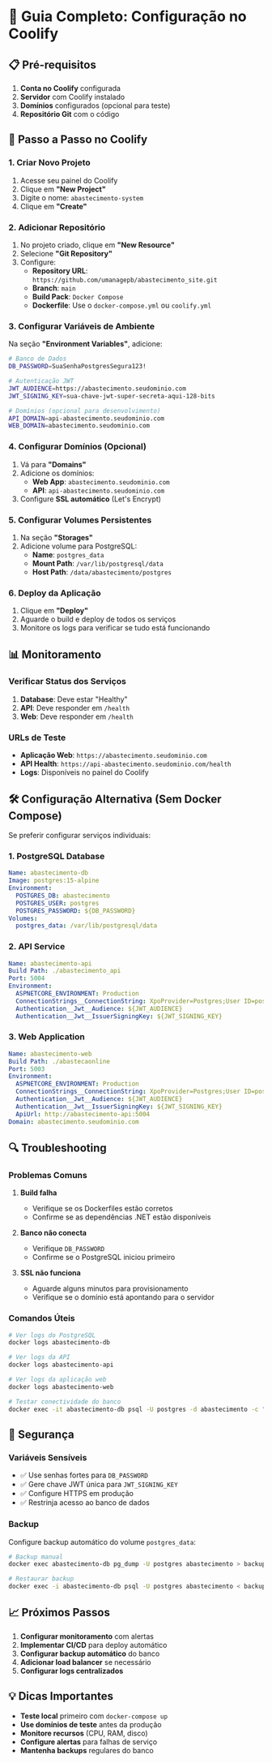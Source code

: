 # 🚀 Guia Completo: Configuração no Coolify

## 📋 Pré-requisitos

1. **Conta no Coolify** configurada
2. **Servidor** com Coolify instalado
3. **Domínios** configurados (opcional para teste)
4. **Repositório Git** com o código

## 🔧 Passo a Passo no Coolify

### 1. Criar Novo Projeto

1. Acesse seu painel do Coolify
2. Clique em **"New Project"**
3. Digite o nome: `abastecimento-system`
4. Clique em **"Create"**

### 2. Adicionar Repositório

1. No projeto criado, clique em **"New Resource"**
2. Selecione **"Git Repository"**
3. Configure:
   - **Repository URL**: `https://github.com/umanagepb/abastecimento_site.git`
   - **Branch**: `main`
   - **Build Pack**: `Docker Compose`
   - **Dockerfile**: Use o `docker-compose.yml` ou `coolify.yml`

### 3. Configurar Variáveis de Ambiente

Na seção **"Environment Variables"**, adicione:

```bash
# Banco de Dados
DB_PASSWORD=SuaSenhaPostgresSegura123!

# Autenticação JWT  
JWT_AUDIENCE=https://abastecimento.seudominio.com
JWT_SIGNING_KEY=sua-chave-jwt-super-secreta-aqui-128-bits

# Domínios (opcional para desenvolvimento)
API_DOMAIN=api-abastecimento.seudominio.com
WEB_DOMAIN=abastecimento.seudominio.com
```

### 4. Configurar Domínios (Opcional)

1. Vá para **"Domains"**
2. Adicione os domínios:
   - **Web App**: `abastecimento.seudominio.com`
   - **API**: `api-abastecimento.seudominio.com`
3. Configure **SSL automático** (Let's Encrypt)

### 5. Configurar Volumes Persistentes

1. Na seção **"Storages"**
2. Adicione volume para PostgreSQL:
   - **Name**: `postgres_data`
   - **Mount Path**: `/var/lib/postgresql/data`
   - **Host Path**: `/data/abastecimento/postgres`

### 6. Deploy da Aplicação

1. Clique em **"Deploy"**
2. Aguarde o build e deploy de todos os serviços
3. Monitore os logs para verificar se tudo está funcionando

## 📊 Monitoramento

### Verificar Status dos Serviços

1. **Database**: Deve estar "Healthy"
2. **API**: Deve responder em `/health`
3. **Web**: Deve responder em `/health`

### URLs de Teste

- **Aplicação Web**: `https://abastecimento.seudominio.com`
- **API Health**: `https://api-abastecimento.seudominio.com/health`
- **Logs**: Disponíveis no painel do Coolify

## 🛠️ Configuração Alternativa (Sem Docker Compose)

Se preferir configurar serviços individuais:

### 1. PostgreSQL Database

```yaml
Name: abastecimento-db
Image: postgres:15-alpine
Environment:
  POSTGRES_DB: abastecimento
  POSTGRES_USER: postgres
  POSTGRES_PASSWORD: ${DB_PASSWORD}
Volumes:
  postgres_data: /var/lib/postgresql/data
```

### 2. API Service

```yaml
Name: abastecimento-api
Build Path: ./abastecimento_api
Port: 5004
Environment:
  ASPNETCORE_ENVIRONMENT: Production
  ConnectionStrings__ConnectionString: XpoProvider=Postgres;User ID=postgres;Password=${DB_PASSWORD};Server=abastecimento-db;Port=5432;Database=abastecimento
  Authentication__Jwt__Audience: ${JWT_AUDIENCE}
  Authentication__Jwt__IssuerSigningKey: ${JWT_SIGNING_KEY}
```

### 3. Web Application

```yaml
Name: abastecimento-web
Build Path: ./abastecaonline
Port: 5003
Environment:
  ASPNETCORE_ENVIRONMENT: Production
  ConnectionStrings__ConnectionString: XpoProvider=Postgres;User ID=postgres;Password=${DB_PASSWORD};Server=abastecimento-db;Port=5432;Database=abastecimento
  Authentication__Jwt__Audience: ${JWT_AUDIENCE}
  Authentication__Jwt__IssuerSigningKey: ${JWT_SIGNING_KEY}
  ApiUrl: http://abastecimento-api:5004
Domain: abastecimento.seudominio.com
```

## 🔍 Troubleshooting

### Problemas Comuns

1. **Build falha**
   - Verifique se os Dockerfiles estão corretos
   - Confirme se as dependências .NET estão disponíveis

2. **Banco não conecta**
   - Verifique `DB_PASSWORD`
   - Confirme se o PostgreSQL iniciou primeiro

3. **SSL não funciona**
   - Aguarde alguns minutos para provisionamento
   - Verifique se o domínio está apontando para o servidor

### Comandos Úteis

```bash
# Ver logs do PostgreSQL
docker logs abastecimento-db

# Ver logs da API
docker logs abastecimento-api

# Ver logs da aplicação web
docker logs abastecimento-web

# Testar conectividade do banco
docker exec -it abastecimento-db psql -U postgres -d abastecimento -c "SELECT version();"
```

## 🔐 Segurança

### Variáveis Sensíveis

- ✅ Use senhas fortes para `DB_PASSWORD`
- ✅ Gere chave JWT única para `JWT_SIGNING_KEY`
- ✅ Configure HTTPS em produção
- ✅ Restrinja acesso ao banco de dados

### Backup

Configure backup automático do volume `postgres_data`:

```bash
# Backup manual
docker exec abastecimento-db pg_dump -U postgres abastecimento > backup.sql

# Restaurar backup
docker exec -i abastecimento-db psql -U postgres abastecimento < backup.sql
```

## 📈 Próximos Passos

1. **Configurar monitoramento** com alertas
2. **Implementar CI/CD** para deploy automático
3. **Configurar backup automático** do banco
4. **Adicionar load balancer** se necessário
5. **Configurar logs centralizados**

## 💡 Dicas Importantes

- **Teste local** primeiro com `docker-compose up`
- **Use domínios de teste** antes da produção
- **Monitore recursos** (CPU, RAM, disco)
- **Configure alertas** para falhas de serviço
- **Mantenha backups** regulares do banco